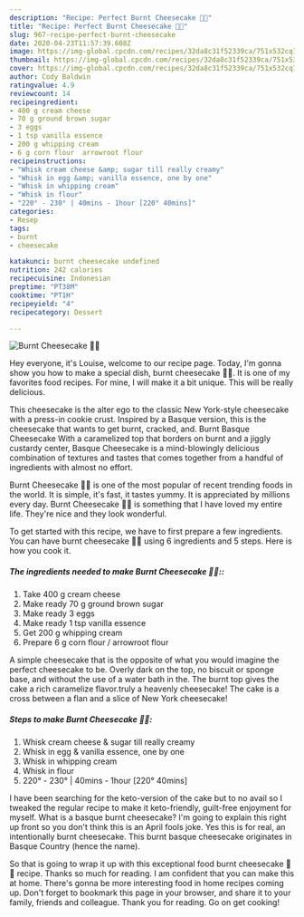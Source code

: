 ```yaml
---
description: "Recipe: Perfect Burnt Cheesecake 🧀🍰"
title: "Recipe: Perfect Burnt Cheesecake 🧀🍰"
slug: 967-recipe-perfect-burnt-cheesecake
date: 2020-04-23T11:57:39.608Z
image: https://img-global.cpcdn.com/recipes/32da8c31f52339ca/751x532cq70/burnt-cheesecake-🧀🍰-recipe-main-photo.jpg
thumbnail: https://img-global.cpcdn.com/recipes/32da8c31f52339ca/751x532cq70/burnt-cheesecake-🧀🍰-recipe-main-photo.jpg
cover: https://img-global.cpcdn.com/recipes/32da8c31f52339ca/751x532cq70/burnt-cheesecake-🧀🍰-recipe-main-photo.jpg
author: Cody Baldwin
ratingvalue: 4.9
reviewcount: 14
recipeingredient:
- 400 g cream cheese
- 70 g ground brown sugar
- 3 eggs
- 1 tsp vanilla essence
- 200 g whipping cream
- 6 g corn flour  arrowroot flour
recipeinstructions:
- "Whisk cream cheese &amp; sugar till really creamy"
- "Whisk in egg &amp; vanilla essence, one by one"
- "Whisk in whipping cream"
- "Whisk in flour"
- "220° - 230° | 40mins - 1hour [220° 40mins]"
categories:
- Resep
tags:
- burnt
- cheesecake

katakunci: burnt cheesecake undefined
nutrition: 242 calories
recipecuisine: Indonesian
preptime: "PT38M"
cooktime: "PT1H"
recipeyield: "4"
recipecategory: Dessert

---
```



![Burnt Cheesecake 🧀🍰](https://img-global.cpcdn.com/recipes/32da8c31f52339ca/751x532cq70/burnt-cheesecake-🧀🍰-recipe-main-photo.jpg)

Hey everyone, it's Louise, welcome to our recipe page. Today, I'm gonna show you how to make a special dish, burnt cheesecake 🧀🍰. It is one of my favorites food recipes. For mine, I will make it a bit unique. This will be really delicious.

This cheesecake is the alter ego to the classic New York-style cheesecake with a press-in cookie crust. Inspired by a Basque version, this is the cheesecake that wants to get burnt, cracked, and. Burnt Basque Cheesecake With a caramelized top that borders on burnt and a jiggly custardy center, Basque Cheesecake is a mind-blowingly delicious combination of textures and tastes that comes together from a handful of ingredients with almost no effort.

Burnt Cheesecake 🧀🍰 is one of the most popular of recent trending foods in the world. It is simple, it's fast, it tastes yummy. It is appreciated by millions every day. Burnt Cheesecake 🧀🍰 is something that I have loved my entire life. They're nice and they look wonderful.


To get started with this recipe, we have to first prepare a few ingredients. You can have burnt cheesecake 🧀🍰 using 6 ingredients and 5 steps. Here is how you cook it.

##### The ingredients needed to make Burnt Cheesecake 🧀🍰::

1. Take 400 g cream cheese
1. Make ready 70 g ground brown sugar
1. Make ready 3 eggs
1. Make ready 1 tsp vanilla essence
1. Get 200 g whipping cream
1. Prepare 6 g corn flour / arrowroot flour


A simple cheesecake that is the opposite of what you would imagine the perfect cheesecake to be. Overly dark on the top, no biscuit or sponge base, and without the use of a water bath in the. The burnt top gives the cake a rich caramelize flavor.truly a heavenly cheesecake! The cake is a cross between a flan and a slice of New York cheesecake! 

##### Steps to make Burnt Cheesecake 🧀🍰:

1. Whisk cream cheese &amp; sugar till really creamy
1. Whisk in egg &amp; vanilla essence, one by one
1. Whisk in whipping cream
1. Whisk in flour
1. 220° - 230° | 40mins - 1hour [220° 40mins]


I have been searching for the keto-version of the cake but to no avail so I tweaked the regular recipe to make it keto-friendly, guilt-free enjoyment for myself. What is a basque burnt cheesecake? I&#39;m going to explain this right up front so you don&#39;t think this is an April fools joke. Yes this is for real, an intentionally burnt cheesecake. This burnt basque cheesecake originates in Basque Country (hence the name). 

So that is going to wrap it up with this exceptional food burnt cheesecake 🧀🍰 recipe. Thanks so much for reading. I am confident that you can make this at home. There's gonna be more interesting food in home recipes coming up. Don't forget to bookmark this page in your browser, and share it to your family, friends and colleague. Thank you for reading. Go on get cooking!
